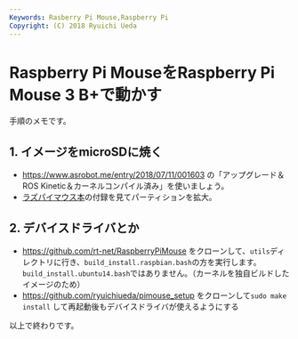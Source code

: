 ```yaml
---
Keywords: Rasberry Pi Mouse,Raspberry Pi
Copyright: (C) 2018 Ryuichi Ueda
---
```


# Raspberry Pi MouseをRaspberry Pi Mouse 3 B+で動かす 

手順のメモです。

## 1. イメージをmicroSDに焼く

* https://www.asrobot.me/entry/2018/07/11/001603 の「アップグレード＆ROS Kinetic＆カーネルコンパイル済み」を使いましょう。
* [ラズパイマウス本](https://amzn.to/2wsBY75)の付録を見てパーティションを拡大。

## 2. デバイスドライバとか

* https://github.com/rt-net/RaspberryPiMouse をクローンして、`utils`ディレクトリに行き、`build_install.raspbian.bash`の方を実行します。`build_install.ubuntu14.bash`ではありません。（カーネルを独自ビルドしたイメージのため）
* https://github.com/ryuichiueda/pimouse_setup をクローンして`sudo make install` して再起動後もデバイスドライバが使えるようにする


以上で終わりです。


